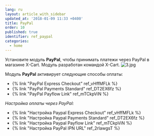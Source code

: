 ```yaml
---
lang: ru
layout: article_with_sidebar
updated_at: '2018-01-09 11:33 +0400'
title: PayPal
order: 10
published: true
identifier: ref_paypal
categories:
  - home
---
```

Установите модуль **PayPal**, чтобы принимать платежи через PayPal в магазине X-Cart. Модуль разработан командой X-Cart. 
    ![3.jpg]({{site.baseurl}}/attachments/ref_paypal/3.jpg)

Модуль **PayPal** активирует следующие способы оплаты:

*   {% link "PayPal Express Checkout" ref_vHffMFLk %}
*   {% link "PayPal Payments Standard" ref_DT2EX6fz %}
*   {% link "PayPal Payflow Link" ref_mTCkpViN %}

_Настройка оплаты через PayPal:_

*   {% link "Настройка Paypal Express Checkout" ref_vHffMFLk %}
*   {% link "Настройка Paypal Payments Standard" ref_DT2EX6fz %}
*   {% link "Настройка Paypal Payflow Link" ref_mTCkpViN %}
*   {% link "Настройка PayPal IPN URL" ref_2rlawgsT %}
